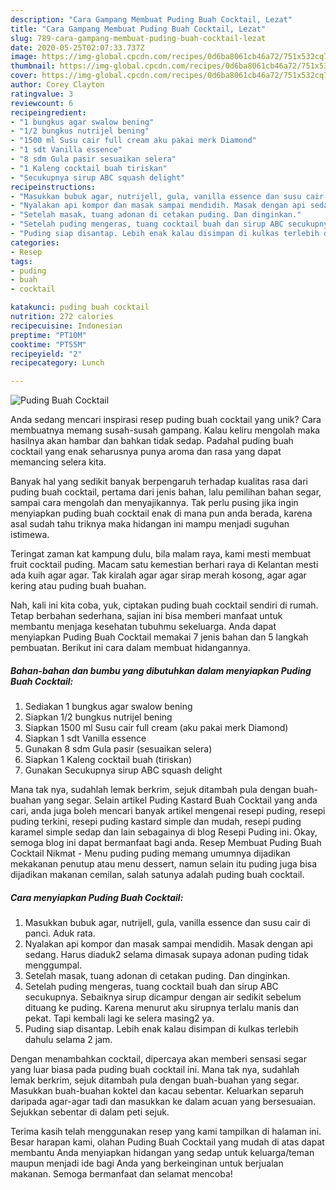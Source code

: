 ```yaml
---
description: "Cara Gampang Membuat Puding Buah Cocktail, Lezat"
title: "Cara Gampang Membuat Puding Buah Cocktail, Lezat"
slug: 789-cara-gampang-membuat-puding-buah-cocktail-lezat
date: 2020-05-25T02:07:33.737Z
image: https://img-global.cpcdn.com/recipes/0d6ba8061cb46a72/751x532cq70/puding-buah-cocktail-foto-resep-utama.jpg
thumbnail: https://img-global.cpcdn.com/recipes/0d6ba8061cb46a72/751x532cq70/puding-buah-cocktail-foto-resep-utama.jpg
cover: https://img-global.cpcdn.com/recipes/0d6ba8061cb46a72/751x532cq70/puding-buah-cocktail-foto-resep-utama.jpg
author: Corey Clayton
ratingvalue: 3
reviewcount: 6
recipeingredient:
- "1 bungkus agar swalow bening"
- "1/2 bungkus nutrijel bening"
- "1500 ml Susu cair full cream aku pakai merk Diamond"
- "1 sdt Vanilla essence"
- "8 sdm Gula pasir sesuaikan selera"
- "1 Kaleng cocktail buah tiriskan"
- "Secukupnya sirup ABC squash delight"
recipeinstructions:
- "Masukkan bubuk agar, nutrijell, gula, vanilla essence dan susu cair di panci. Aduk rata."
- "Nyalakan api kompor dan masak sampai mendidih. Masak dengan api sedang. Harus diaduk2 selama dimasak supaya adonan puding tidak menggumpal."
- "Setelah masak, tuang adonan di cetakan puding. Dan dinginkan."
- "Setelah puding mengeras, tuang cocktail buah dan sirup ABC secukupnya. Sebaiknya sirup dicampur dengan air sedikit sebelum dituang ke puding. Karena menurut aku sirupnya terlalu manis dan pekat. Tapi kembali lagi ke selera masing2 ya."
- "Puding siap disantap. Lebih enak kalau disimpan di kulkas terlebih dahulu selama 2 jam."
categories:
- Resep
tags:
- puding
- buah
- cocktail

katakunci: puding buah cocktail 
nutrition: 272 calories
recipecuisine: Indonesian
preptime: "PT10M"
cooktime: "PT55M"
recipeyield: "2"
recipecategory: Lunch

---
```



![Puding Buah Cocktail](https://img-global.cpcdn.com/recipes/0d6ba8061cb46a72/751x532cq70/puding-buah-cocktail-foto-resep-utama.jpg)

Anda sedang mencari inspirasi resep puding buah cocktail yang unik? Cara membuatnya memang susah-susah gampang. Kalau keliru mengolah maka hasilnya akan hambar dan bahkan tidak sedap. Padahal puding buah cocktail yang enak seharusnya punya aroma dan rasa yang dapat memancing selera kita.

Banyak hal yang sedikit banyak berpengaruh terhadap kualitas rasa dari puding buah cocktail, pertama dari jenis bahan, lalu pemilihan bahan segar, sampai cara mengolah dan menyajikannya. Tak perlu pusing jika ingin menyiapkan puding buah cocktail enak di mana pun anda berada, karena asal sudah tahu triknya maka hidangan ini mampu menjadi suguhan istimewa.

Teringat zaman kat kampung dulu, bila malam raya, kami mesti membuat fruit cocktail puding. Macam satu kemestian berhari raya di Kelantan mesti ada kuih agar agar. Tak kiralah agar agar sirap merah kosong, agar agar kering atau puding buah buahan.


Nah, kali ini kita coba, yuk, ciptakan puding buah cocktail sendiri di rumah. Tetap berbahan sederhana, sajian ini bisa memberi manfaat untuk membantu menjaga kesehatan tubuhmu sekeluarga. Anda dapat menyiapkan Puding Buah Cocktail memakai 7 jenis bahan dan 5 langkah pembuatan. Berikut ini cara dalam membuat hidangannya.

<!--inarticleads1-->

##### Bahan-bahan dan bumbu yang dibutuhkan dalam menyiapkan Puding Buah Cocktail:

1. Sediakan 1 bungkus agar swalow bening
1. Siapkan 1/2 bungkus nutrijel bening
1. Siapkan 1500 ml Susu cair full cream (aku pakai merk Diamond)
1. Siapkan 1 sdt Vanilla essence
1. Gunakan 8 sdm Gula pasir (sesuaikan selera)
1. Siapkan 1 Kaleng cocktail buah (tiriskan)
1. Gunakan Secukupnya sirup ABC squash delight


Mana tak nya, sudahlah lemak berkrim, sejuk ditambah pula dengan buah-buahan yang segar. Selain artikel Puding Kastard Buah Cocktail yang anda cari, anda juga boleh mencari banyak artikel mengenai resepi puding, resepi puding terkini, resepi puding kastard simple dan mudah, resepi puding karamel simple sedap dan lain sebagainya di blog Resepi Puding ini. Okay, semoga blog ini dapat bermanfaat bagi anda. Resep Membuat Puding Buah Cocktail Nikmat - Menu puding puding memang umumnya dijadikan mekakanan penutup atau menu dessert, namun selain itu puding juga bisa dijadikan makanan cemilan, salah satunya adalah puding buah cocktail. 

<!--inarticleads2-->

##### Cara menyiapkan Puding Buah Cocktail:

1. Masukkan bubuk agar, nutrijell, gula, vanilla essence dan susu cair di panci. Aduk rata.
1. Nyalakan api kompor dan masak sampai mendidih. Masak dengan api sedang. Harus diaduk2 selama dimasak supaya adonan puding tidak menggumpal.
1. Setelah masak, tuang adonan di cetakan puding. Dan dinginkan.
1. Setelah puding mengeras, tuang cocktail buah dan sirup ABC secukupnya. Sebaiknya sirup dicampur dengan air sedikit sebelum dituang ke puding. Karena menurut aku sirupnya terlalu manis dan pekat. Tapi kembali lagi ke selera masing2 ya.
1. Puding siap disantap. Lebih enak kalau disimpan di kulkas terlebih dahulu selama 2 jam.


Dengan menambahkan cocktail, dipercaya akan memberi sensasi segar yang luar biasa pada puding buah cocktail ini. Mana tak nya, sudahlah lemak berkrim, sejuk ditambah pula dengan buah-buahan yang segar. Masukkan buah-buahan koktel dan kacau sebentar. Keluarkan separuh daripada agar-agar tadi dan masukkan ke dalam acuan yang bersesuaian. Sejukkan sebentar di dalam peti sejuk. 

Terima kasih telah menggunakan resep yang kami tampilkan di halaman ini. Besar harapan kami, olahan Puding Buah Cocktail yang mudah di atas dapat membantu Anda menyiapkan hidangan yang sedap untuk keluarga/teman maupun menjadi ide bagi Anda yang berkeinginan untuk berjualan makanan. Semoga bermanfaat dan selamat mencoba!
